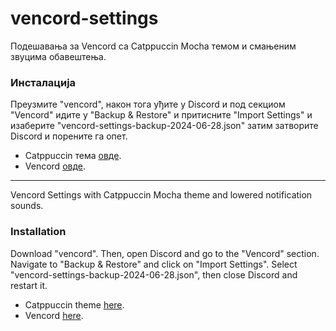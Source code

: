 # vencord-settings

Подешавања за Vencord са Catppuccin Mocha темом и смањеним звуцима обавештења.

### Инсталација

Преузмите "vencord", након тога уђите у Discord и под секциом "Vencord" идите у "Backup & Restore" и притисните "Import Settings" и изаберите "vencord-settings-backup-2024-06-28.json" затим затворите Discord и порените га опет.

- Catppuccin тема [овде](https://github.com/catppuccin/catppuccin).
- Vencord [овде](https://github.com/Vendicated/Vencord).

---

Vencord Settings with Catppuccin Mocha theme and lowered notification sounds.

### Installation

Download "vencord". Then, open Discord and go to the "Vencord" section. Navigate to "Backup & Restore" and click on "Import Settings". Select "vencord-settings-backup-2024-06-28.json", then close Discord and restart it.

- Catppuccin theme [here](https://github.com/catppuccin/catppuccin).
- Vencord [here](https://github.com/Vendicated/Vencord).

